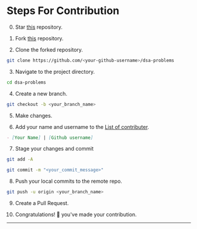 # Steps For Contribution

0. Star <a href="https://github.com/gdscjec/dsa-problems" title="this">this</a> repository.

1. Fork <a href="https://github.com/gdscjec/dsa-problems" title="this">this</a> repository.

2. Clone the forked repository.

```bash
git clone https://github.com/<your-github-username>/dsa-problems
```

3. Navigate to the project directory.

```bash
cd dsa-problems
```

4. Create a new branch.

```bash
git checkout -b <your_branch_name>
```

5. Make changes.

6. Add your name and username to the [List of contributer](contributers/README.md).<br>

```md
- [Your Name] | [Github username]
```

7. Stage your changes and commit

```bash
git add -A

git commit -m "<your_commit_message>"
```

8. Push your local commits to the remote repo.

```bash
git push -u origin <your_branch_name>
```

9. Create a Pull Request.

10. Congratulations! 🎉 you've made your contribution.

---
